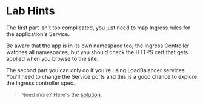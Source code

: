 # Lab Hints

The first part isn't too complicated, you just need to map Ingress rules for the application's Service.

Be aware that the app is in its own namespace too; the Ingress Controller watches all namespaces, but you should check the HTTPS cert that gets applied when you browse to the site.

The second part you can only do if you're using LoadBalancer services. You'll need to change the Service ports and this is a good chance to explore the Ingress controller spec.

> Need more? Here's the [solution](solution.md).